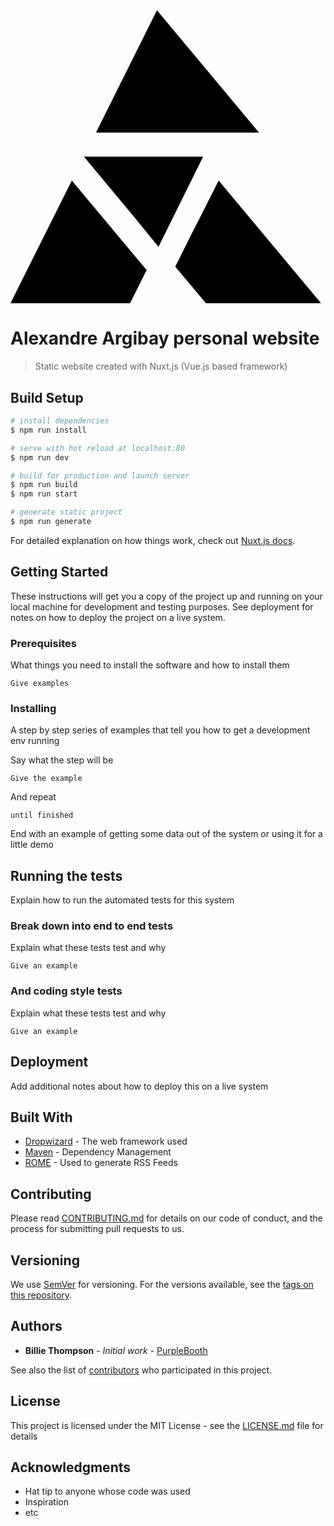 <div align="center">
  <svg role="img" xmlns="http://www.w3.org/2000/svg" viewBox="0 0 91.4 85.1" class="logo__svg" data-v-1cfbf49e=""><polygon points="17.8 49.4 39.5 75.4 34.7 85 0 85 17.8 49.4" class="logo__path" data-v-1cfbf49e=""></polygon> <polygon points="72.1 35.5 24.8 35.5 42.5 0 72.1 35.5" class="logo__path" data-v-1cfbf49e=""></polygon> <polygon points="55.9 42.5 43 68.5 42.9 68.6 35.8 59.9 21.3 42.5 55.9 42.5" class="logo__path" data-v-1cfbf49e=""></polygon> <polygon points="90.1 85 56.7 85 47.8 74.4 53.3 63.4 54.3 61.5 58.5 53.2 60.4 49.4 60.4 49.4 90.1 85" class="logo__path logo__path--alt-color" data-v-1cfbf49e=""></polygon></svg>
</div>

# Alexandre Argibay personal website

> Static website created with Nuxt.js (Vue.js based framework)

## Build Setup

``` bash
# install dependencies
$ npm run install

# serve with hot reload at localhost:80
$ npm run dev

# build for production and launch server
$ npm run build
$ npm run start

# generate static project
$ npm run generate
```

For detailed explanation on how things work, check out [Nuxt.js docs](https://nuxtjs.org).

## Getting Started

These instructions will get you a copy of the project up and running on your local machine for development and testing purposes. See deployment for notes on how to deploy the project on a live system.

### Prerequisites

What things you need to install the software and how to install them

```
Give examples
```

### Installing

A step by step series of examples that tell you how to get a development env running

Say what the step will be

```
Give the example
```

And repeat

```
until finished
```

End with an example of getting some data out of the system or using it for a little demo

## Running the tests

Explain how to run the automated tests for this system

### Break down into end to end tests

Explain what these tests test and why

```
Give an example
```

### And coding style tests

Explain what these tests test and why

```
Give an example
```

## Deployment

Add additional notes about how to deploy this on a live system

## Built With

* [Dropwizard](http://www.dropwizard.io/1.0.2/docs/) - The web framework used
* [Maven](https://maven.apache.org/) - Dependency Management
* [ROME](https://rometools.github.io/rome/) - Used to generate RSS Feeds

## Contributing

Please read [CONTRIBUTING.md](https://gist.github.com/PurpleBooth/b24679402957c63ec426) for details on our code of conduct, and the process for submitting pull requests to us.

## Versioning

We use [SemVer](http://semver.org/) for versioning. For the versions available, see the [tags on this repository](https://github.com/your/project/tags). 

## Authors

* **Billie Thompson** - *Initial work* - [PurpleBooth](https://github.com/PurpleBooth)

See also the list of [contributors](https://github.com/your/project/contributors) who participated in this project.

## License

This project is licensed under the MIT License - see the [LICENSE.md](LICENSE.md) file for details

## Acknowledgments

* Hat tip to anyone whose code was used
* Inspiration
* etc